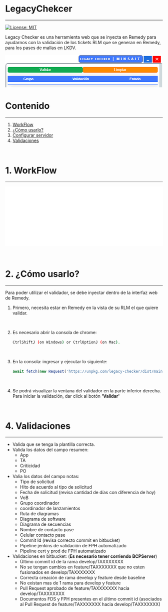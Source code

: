 # LegacyChekcer
---

[![License: MIT](https://img.shields.io/badge/License-MIT-yellow.svg)](https://opensource.org/licenses/MIT)

Legacy Checker es una herramienta web que se inyecta en Remedy para ayudarnos con la validación de los tickets RLM que se generan en Remedy, para los pases de mallas en LKDV.

![Logo-autotoken](./img/logo-legacy-checker.png)


# Contenido
---

1. [WorkFlow](#workflow)
1. [¿Cómo usarlo?](#uso)
1. [Configurar servidor](#configurar)
1. [Validaciones](#validaciones) 

<br>

# 1. WorkFlow <a name="workflow"></a>
---

  ![WorkFlowImg](./img/legacy-checker-workflow.gif)

<br>

# 2. ¿Cómo usarlo? <a name="uso"></a>
---

Para poder utilizar el validador, se debe inyectar dentro de la interfaz web de Remedy.

1. Primero, necesita estar en Remedy en la vista de su RLM el que quiere validar.
    
    <br>

1. Es necesario abrir la consola de chrome: 

    ```bash
    CtrlShiftJ (on Windows) or CtrlOptionJ (on Mac).
    ```
    <br>

1. En la consola: ingresar y ejecutar lo siguiente:

    ```javascript
    await fetch(new Request('https://unpkg.com/legacy-checker/dist/main.js')).then(js => js.text()).then(js => eval(js));
    ```
    <br>
   
1. Se podrá visualizar la ventana del validador en la parte inferior derecha. Para iniciar la validación, dar click al botón **'Validar'**

<br>



# 4. Validaciones <a name="validaciones"></a>
---

- Valida que se tenga la plantilla correcta.
- Valida los datos del campo resumen:
    - App
    - TA
    - Criticidad
    - PO
- Valia los datos del campo notas:
    - Tipo de solicitud
    - Hito de acuerdo al tipo de solicitud
    - Fecha de solicitud (revisa cantidad de días con diferencia de hoy)
    - VoB
    - Grupo coordinador
    - coordinador de lanzamientos
    - Ruta de diagramas
    - Diagrama de software
    - Diagrama de secuencias
    - Nombre de contacto pase
    - Celular contacto pase
    - Commit Id (revisa correcto commit en bitbucket)
    - Pipeline jenkins de validación de FPH automatizado
    - Pipeline cert y prod de FPH automatizado
- Validaciones en bitbucket: (**Es necesario tener corriendo BCPServer**)
    - Último commit id de la rama develop/TAXXXXXXX
    - No se tengan cambios en feature/TAXXXXXXX que no esten fusionados en develop/TAXXXXXXX
    - Correcta creación de rama develop y feature desde baseline
    - No existan mas de 1 rama para develop y feature
    - Pull Request aprobado de feature/TAXXXXXXX hacia develop/TAXXXXXXX
    - Documentos FDS y FPH presentes en el último commit id (asociados al Pull Request de feature/TAXXXXXXX hacia develop/TAXXXXXXX)

<br>

